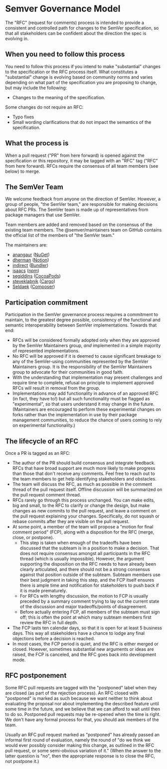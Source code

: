 # Semver Governance Model

The "RFC" (request for comments) process is intended to provide a consistent and controlled path for changes to the SemVer specification, so that all stakeholders can be confident about the direction the spec is evolving in.

## When you need to follow this process

You need to follow this process if you intend to make "substantial" changes to the specification or the RFC process itself. What constitutes a "substantial" change is evolving based on community norms and varies depending on what part of the specification you are proposing to change, but may include the following:

* Changes to the meaning of the specification.

Some changes do not require an RFC:

* Typo fixes
* Small wording clarifications that do not impact the semantics of the specification.

## What the process is

When a pull request ("PR" from here forward) is opened against the specification or
this repository, it may be tagged with an "RFC" tag ("RFC" from here forward).
RFCs require the consensus of all team members (see below) to merge.

## The SemVer Team

We welcome feedback from anyone on the direction of SemVer. However, a group of people, "the SemVer team," are responsible for making decisions about RFC PRs. The SemVer team is made up of representatives from package managers that use SemVer. 

Team members are added and removed based on the consensus of the existing team members. The @semver/maintainers team on GitHub contains the official list of the members of "the SemVer team."

The maintainers are:

* [anangaur](https://github.com/anangaur) ([NuGet](https://www.nuget.org/))
* [dherman](https://github.com/dherman) ([Notion](https://www.notionjs.com/))
* [indirect](https://github.com/indirect) ([Bundler](https://bundler.io/))
* [isaacs](https://github.com/isaacs) ([npm](https://www.npmjs.com/))
* [segiddins](https://github.com/segiddins) ([CocoaPods](https://cocoapods.org/))
* [steveklabnik](https://github.com/steveklabnik) ([Cargo](https://crates.io/))
* [Seldaek](https://github.com/Seldaek) ([Composer](https://getcomposer.org/))

## Participation commitment

Participation in the SemVer governance process requires a commitment to maintain, to the greatest degree possible, consistency of the functional and semantic interoperability between SemVer implementations. Towards that end:

* RFCs will be considered formally adopted only when they are approved by the SemVer Maintainers group, _and_ implemented in a simple majority of represented implementations.
* No RFC will be approved if it is deemed to cause significant breakage to any of the SemVer-using  communities represented by the SemVer Maintainers group.  It is the responsibility of the SemVer Maintainers group to advocate for their communities in good faith.
* With the understanding that implementation may present challenges and require time to complete, refusal on principle to implement approved RFCs will result in removal from the group.
* Implementations may add functionality in advance of an approved RFC (in fact, they have to!) but all such functionality must be flagged as "experimental", so that users understand it may change in the future.  (Maintainers are encouraged to perform these experimental changes on forks rather than the implementation in use by their package management communities, to reduce the chance of users coming to rely on experimental functionality.)

## The lifecycle of an RFC

Once a PR is tagged as an RFC:

* The author of the PR should build consensus and integrate feedback. RFCs that have broad support are much more likely to make progress than those that don't receive any comments. Feel free to reach out to the team members to get help identifying stakeholders and obstacles.
* The team will discuss the RFC, as much as possible in the comment thread of the pull request itself. Offline discussion will be summarized on the pull request comment thread.
* RFCs rarely go through this process unchanged. You can make edits, big and small, to the RFC to clarify or change the design, but make changes as new commits to the pull request, and leave a comment on the pull request explaining your changes. Specifically, do not squash or rebase commits after they are visible on the pull request.
* At some point, a member of the team will propose a "motion for final comment period" (FCP), along with a disposition for the RFC (merge, close, or postpone).
    * This step is taken when enough of the tradeoffs have been discussed that the subteam is in a position to make a decision. That does not require consensus amongst all participants in the RFC thread (which is usually impossible). However, the argument supporting the disposition on the RFC needs to have already been clearly articulated, and there should not be a strong consensus against that position outside of the subteam. Subteam members use their best judgment in taking this step, and the FCP itself ensures there is ample time and notification for stakeholders to push back if it is made prematurely.
    * For RFCs with lengthy discussion, the motion to FCP is usually preceded by a summary comment
    trying to lay out the current state of the discussion and major tradeoffs/points of disagreement.
    * Before actually entering FCP, all members of the subteam must sign off; this is often the point at which many subteam members first review the RFC in full depth.
* The FCP lasts ten calendar days, so that it is open for at least 5 business days. This way all stakeholders have a chance to lodge any final objections before a decision is reached.
* In most cases, the FCP period is quiet, and the RFC is either merged or closed. However, sometimes substantial new arguments or ideas are raised, the FCP is canceled, and the RFC goes back into development mode.

## RFC postponement

Some RFC pull requests are tagged with the "postponed" label when they are closed (as part of the rejection process). An RFC closed with "postponed" is marked as such because we want neither to think about evaluating the proposal nor about implementing the described feature until some time in the future, and we believe that we can afford to wait until then to do so. Postponed pull requests may be re-opened when the time is right. We don't have any formal process for that, you should ask members of the team.

Usually an RFC pull request marked as "postponed" has already passed an informal first round of evaluation, namely the round of "do we think we would ever possibly consider making this change, as outlined in the RFC pull request, or some semi-obvious variation of it." (When the answer to the latter question is "no", then the appropriate response is to close the RFC, not postpone it.)
